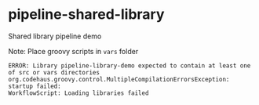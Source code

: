 # pipeline-shared-library

Shared library pipeline demo

Note: Place groovy scripts in `vars` folder

```
ERROR: Library pipeline-library-demo expected to contain at least one of src or vars directories
org.codehaus.groovy.control.MultipleCompilationErrorsException: startup failed:
WorkflowScript: Loading libraries failed
```